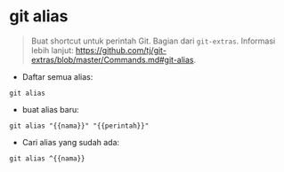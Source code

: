 # git alias

> Buat shortcut untuk perintah Git.
> Bagian dari `git-extras`.
> Informasi lebih lanjut: <https://github.com/tj/git-extras/blob/master/Commands.md#git-alias>.

- Daftar semua alias:

`git alias`

- buat alias baru:

`git alias "{{nama}}" "{{perintah}}"`

- Cari alias yang sudah ada:

`git alias ^{{nama}}`
